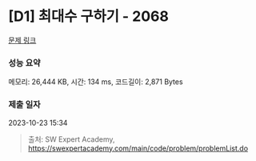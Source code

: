 # [D1] 최대수 구하기 - 2068 

[문제 링크](https://swexpertacademy.com/main/code/problem/problemDetail.do?contestProbId=AV5QQhbqA4QDFAUq) 

### 성능 요약

메모리: 26,444 KB, 시간: 134 ms, 코드길이: 2,871 Bytes

### 제출 일자

2023-10-23 15:34



> 출처: SW Expert Academy, https://swexpertacademy.com/main/code/problem/problemList.do